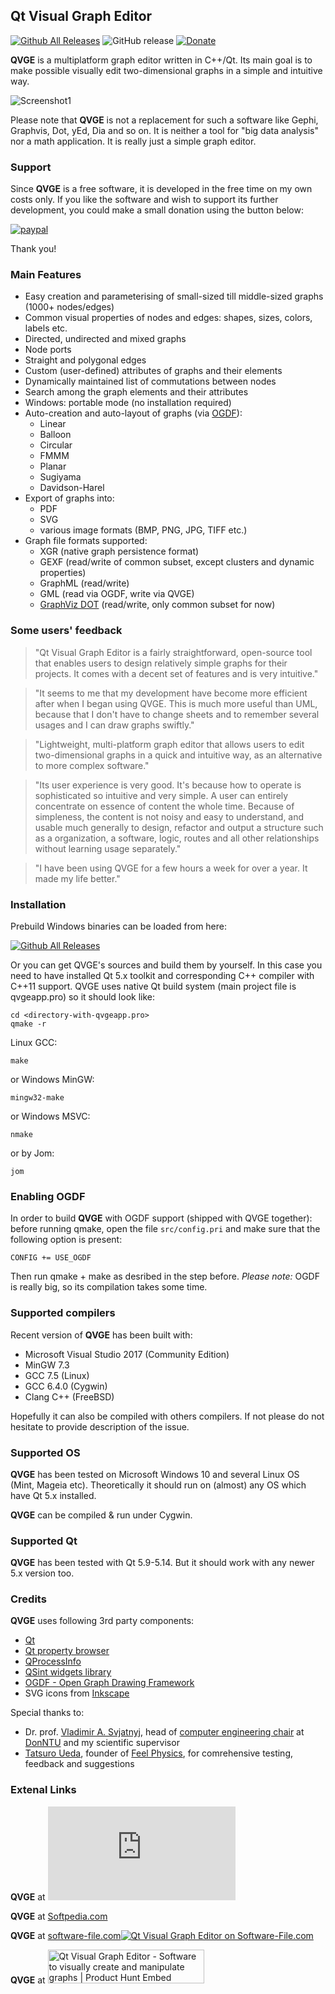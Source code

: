 ## Qt Visual Graph Editor
[![Github All Releases](https://img.shields.io/github/downloads/ArsMasiuk/qvge/total.svg?style=for-the-badge)](https://github.com/ArsMasiuk/qvge/releases/latest)
![GitHub release](https://img.shields.io/github/release/ArsMasiuk/qvge.svg?style=for-the-badge)
[![Donate](https://img.shields.io/badge/Donate-PayPal-green.svg)](https://www.paypal.com/cgi-bin/webscr?cmd=_s-xclick&hosted_button_id=Z35EHHJ3729GG&source=url)

**QVGE** is a multiplatform graph editor written in C++/Qt. Its main goal is to make possible visually edit two-dimensional graphs
in a simple and intuitive way.

![Screenshot1](https://user-images.githubusercontent.com/19762856/85934275-2a985480-b8e1-11ea-81a9-a5b81f3365e2.PNG)

Please note that **QVGE** is not a replacement for such a software like Gephi, Graphvis, Dot, yEd, Dia and so on. It is neither a tool for "big data analysis" nor a math application. It is really just a simple graph editor.

### Support

Since **QVGE** is a free software, it is developed in the free time on my own costs only. If you like the software and wish to support its further development, you could make a small donation using the button below:

[![paypal](https://www.paypalobjects.com/en_US/i/btn/btn_donateCC_LG.gif)](https://www.paypal.com/cgi-bin/webscr?cmd=_s-xclick&hosted_button_id=Z35EHHJ3729GG&source=url)

Thank you!

### Main Features

- Easy creation and parameterising of small-sized till middle-sized graphs (1000+ nodes/edges)
- Common visual properties of nodes and edges: shapes, sizes, colors, labels etc.
- Directed, undirected and mixed graphs
- Node ports
- Straight and polygonal edges
- Custom (user-defined) attributes of graphs and their elements
- Dynamically maintained list of commutations between nodes
- Search among the graph elements and their attributes
- Windows: portable mode (no installation required)
- Auto-creation and auto-layout of graphs (via [OGDF](https://ogdf.uos.de/)):
  - Linear
  - Balloon
  - Circular
  - FMMM
  - Planar
  - Sugiyama
  - Davidson-Harel
- Export of graphs into:
  - PDF
  - SVG
  - various image formats (BMP, PNG, JPG, TIFF etc.)
- Graph file formats supported:
  - XGR (native graph persistence format)
  - GEXF (read/write of common subset, except clusters and dynamic properties)
  - GraphML (read/write)
  - GML (read via OGDF, write via QVGE)
  - [GraphViz DOT](https://graphviz.org/) (read/write, only common subset for now)

### Some users' feedback

>"Qt Visual Graph Editor is a fairly straightforward, open-source tool that enables users to design relatively simple graphs for their projects. It comes with a decent set of features and is very intuitive."

>"It seems to me that my development have become more efficient after when I began using QVGE. This is much more useful than UML, because that I don't have to change sheets and to remember several usages and I can draw graphs swiftly."

>"Lightweight, multi-platform graph editor that allows users to edit two-dimensional graphs in a quick and intuitive way, as an alternative to more complex software."

> "Its user experience is very good. It's because how to operate is sophisticated so intuitive and very simple. A user can entirely concentrate on essence of content the whole time. Because of simpleness, the content is not noisy and easy to understand, and usable much generally to design, refactor and output a structure such as a organization, a software, logic, routes and all other relationships without learning usage separately."

> "I have been using QVGE for a few hours a week for over a year. It made my life better."

### Installation

Prebuild Windows binaries can be loaded from here:

[![Github All Releases](https://img.shields.io/github/downloads/ArsMasiuk/qvge/total.svg?style=for-the-badge)](https://github.com/ArsMasiuk/qvge/releases/latest)

Or you can get QVGE's sources and build them by yourself. In this case you need to have installed Qt 5.x toolkit and corresponding C++ compiler with C++11 support. QVGE uses native Qt build system (main project file is qvgeapp.pro) so it should look like:

~~~
cd <directory-with-qvgeapp.pro>
qmake -r
~~~

Linux GCC:
~~~
make
~~~

or Windows MinGW:
~~~
mingw32-make
~~~

or Windows MSVC:
~~~
nmake
~~~

or by Jom:
~~~
jom
~~~

### Enabling OGDF

In order to build **QVGE** with OGDF support (shipped with QVGE together):
before running qmake, open the file `src/config.pri` and make sure that the following option is present:
~~~
CONFIG += USE_OGDF
~~~

Then run qmake + make as desribed in the step before. 
*Please note:* OGDF is really big, so its compilation takes some time.

### Supported compilers

Recent version of **QVGE** has been built with:
- Microsoft Visual Studio 2017 (Community Edition)
- MinGW 7.3
- GCC 7.5 (Linux)
- GCC 6.4.0 (Cygwin)
- Clang C++ (FreeBSD)

Hopefully it can also be compiled with others compilers. If not please do not hesitate to provide description of the issue.

### Supported OS

**QVGE** has been tested on Microsoft Windows 10 and several Linux OS (Mint, Mageia etc). Theoretically it should run on (almost) any OS which have Qt 5.x installed.

**QVGE** can be compiled & run under Cygwin.

### Supported Qt

**QVGE** has been tested with Qt 5.9-5.14. But it should work with any newer 5.x version too.

### Credits

**QVGE** uses following 3rd party components:

- [Qt](https://www.qt.io)
- [Qt property browser](https://github.com/qtproject/qt-solutions)
- [QProcessInfo](https://github.com/baldurk/qprocessinfo)
- [QSint widgets library](https://sourceforge.net/projects/qsint)
- [OGDF - Open Graph Drawing Framework](http://www.ogdf.net)
- SVG icons from [Inkscape](https://inkscape.org)

Special thanks to:

- Dr. prof. [Vladimir A. Svjatnyj](https://wiki.donntu.edu.ua/view/%D0%A1%D0%B2%D1%8F%D1%82%D0%BD%D0%B8%D0%B9_%D0%92%D0%BE%D0%BB%D0%BE%D0%B4%D0%B8%D0%BC%D0%B8%D1%80_%D0%90%D0%BD%D0%B4%D1%80%D1%96%D0%B9%D0%BE%D0%B2%D0%B8%D1%87), head of [computer engineering chair](https://donntu.edu.ua/knt/kafedra-ki) at [DonNTU](https://donntu.edu.ua/en/donntu2020) and my scientific supervisor
- [Tatsuro Ueda](https://github.com/weed), founder of [Feel Physics](https://feel-physics.jp), for comrehensive testing, feedback and suggestions

### Extenal Links

**QVGE** at [![Download QVGE](https://sourceforge.net/sflogo.php?type=13&group_id=2914953)](https://sourceforge.net/p/qvge/)

**QVGE** at [Softpedia.com](https://www.softpedia.com/get/Multimedia/Graphic/Graphic-Others/Qt-Visual-Graph-Editor.shtml)

**QVGE** at [software-file.com](http://www.software-file.com/Qt_Visual_Graph_Editor-sfs-472477.html)<a href="http://www.software-file.com/Qt_Visual_Graph_Editor-sfs-472477.html" target="_blank"><img src="http://www.software-file.com/images/fivestar.png" alt="Qt Visual Graph Editor on Software-File.com" border=0></a>

**QVGE** at <a href="https://www.producthunt.com/posts/qt-visual-graph-editor?utm_source=badge-featured&utm_medium=badge&utm_souce=badge-qt-visual-graph-editor" target="_blank"><img src="https://api.producthunt.com/widgets/embed-image/v1/featured.svg?post_id=217842&theme=dark" alt="Qt Visual Graph Editor - Software to visually create and manipulate graphs | Product Hunt Embed" style="width: 250px; height: 54px;" width="250px" height="54px" /></a>

